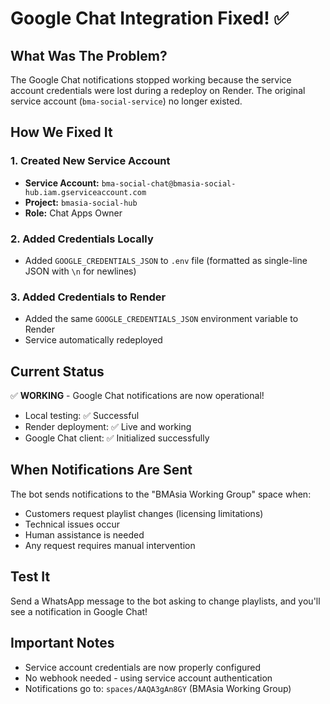 # Google Chat Integration Fixed! ✅

## What Was The Problem?
The Google Chat notifications stopped working because the service account credentials were lost during a redeploy on Render. The original service account (`bma-social-service`) no longer existed.

## How We Fixed It

### 1. Created New Service Account
- **Service Account:** `bma-social-chat@bmasia-social-hub.iam.gserviceaccount.com`
- **Project:** `bmasia-social-hub`
- **Role:** Chat Apps Owner

### 2. Added Credentials Locally
- Added `GOOGLE_CREDENTIALS_JSON` to `.env` file (formatted as single-line JSON with `\n` for newlines)

### 3. Added Credentials to Render
- Added the same `GOOGLE_CREDENTIALS_JSON` environment variable to Render
- Service automatically redeployed

## Current Status
✅ **WORKING** - Google Chat notifications are now operational!

- Local testing: ✅ Successful
- Render deployment: ✅ Live and working
- Google Chat client: ✅ Initialized successfully

## When Notifications Are Sent
The bot sends notifications to the "BMAsia Working Group" space when:
- Customers request playlist changes (licensing limitations)
- Technical issues occur
- Human assistance is needed
- Any request requires manual intervention

## Test It
Send a WhatsApp message to the bot asking to change playlists, and you'll see a notification in Google Chat!

## Important Notes
- Service account credentials are now properly configured
- No webhook needed - using service account authentication
- Notifications go to: `spaces/AAQA3gAn8GY` (BMAsia Working Group)